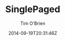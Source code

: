---
title: "SinglePaged"
github: https://github.com/t413/SinglePaged
demo: http://t413.com/SinglePaged
author: Tim O'Brien
ssg:
  - Jekyll
cms:
  - No Cms
date: 2014-09-19T20:31:46Z
github_branch: gh-pages
stale: true
---